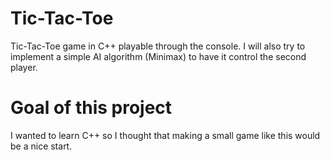 # Tic-Tac-Toe
 Tic-Tac-Toe game in C++ playable through the console.
 I will also try to implement a simple AI algorithm (Minimax) to have it control the second player.
 
 # Goal of this project
 I wanted to learn C++ so I thought that making a small game like this would be a nice start.

